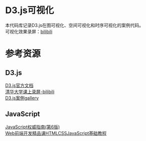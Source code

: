 # D3.js可视化<br>
本代码库记录D3.js在图可视化、空间可视化和时序可视化的案例代码。<br>
可视化效果录屏：[bilibili]()
# 参考资源
## D3.js
[D3.js官方文档](https://d3js.org/getting-started)<br>
[清华大学课上录屏-bilibili](https://www.bilibili.com/video/BV1HK411L72d?vd_source=b821a51e667218fe690a97a46b1f4ced)<br>
[D3.js案例gallery](https://observablehq.com/@d3/gallery?utm_source=d3js-org&utm_medium=page-nav&utm_campaign=try-observable)<br>
## JavaScript
[JavaScript权威指南(第6版)](https://book.douban.com/subject/10549733/)<br>
[Web前端开发精品课HTMLCSSJavaScript基础教程](https://book.douban.com/subject/27144478/)